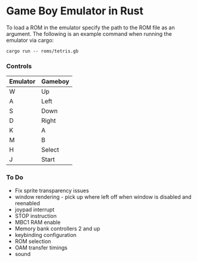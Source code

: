 # Game Boy Emulator in Rust

To load a ROM in the emulator specify the path to the ROM file as an argument. The following is an example command when running the emulator via cargo:
```
cargo run -- roms/tetris.gb
```

### Controls
|Emulator|Gameboy|
|---|---|
|W|Up|
|A|Left|
|S|Down|
|D|Right|
|K|A|
|M|B|
|H|Select|
|J|Start|


### To Do
 - Fix sprite transparency issues
 - window rendering - pick up where left off when window is disabled and reenabled
 - joypad interrupt
 - STOP instruction
 - MBC1 RAM enable
 - Memory bank controllers 2 and up
 - keybinding configuration
 - ROM selection
 - OAM transfer timings
 - sound